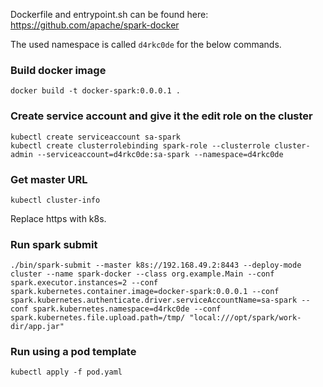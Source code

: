 Dockerfile and entrypoint.sh can be found here: https://github.com/apache/spark-docker

The used namespace is called ```d4rkc0de``` for the below commands.

### Build docker image ###
```console
docker build -t docker-spark:0.0.0.1 .
```

### Create service account and give it the edit role on the cluster ###
```console
kubectl create serviceaccount sa-spark
kubectl create clusterrolebinding spark-role --clusterrole cluster-admin --serviceaccount=d4rkc0de:sa-spark --namespace=d4rkc0de
```

### Get master URL ###
```console
kubectl cluster-info
```

Replace https with k8s.

### Run spark submit ###
```console
./bin/spark-submit --master k8s://192.168.49.2:8443 --deploy-mode cluster --name spark-docker --class org.example.Main --conf spark.executor.instances=2 --conf spark.kubernetes.container.image=docker-spark:0.0.0.1 --conf spark.kubernetes.authenticate.driver.serviceAccountName=sa-spark --conf spark.kubernetes.namespace=d4rkc0de --conf spark.kubernetes.file.upload.path=/tmp/ "local:///opt/spark/work-dir/app.jar"
```

### Run using a pod template ###
```console
kubectl apply -f pod.yaml
```
